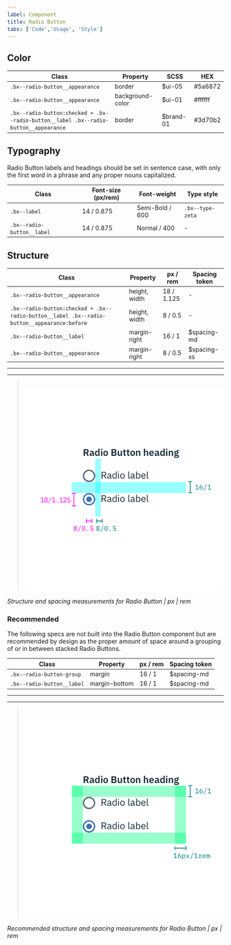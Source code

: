 ```yaml
---
label: Component
title: Radio Button
tabs: ['Code','Usage', 'Style']
---
```


## Color

| Class                                                                               | Property         | SCSS       | HEX       |
|-------------------------------------------------------------------------------------|------------------|------------|-----------|
| `.bx--radio-button__appearance`                                                     | border           |  $ui-05    | #5a6872   |
| `.bx--radio-button__appearance`                                                     | background-color |  $ui-01    | #ffffff   |
| `.bx--radio-button:checked + .bx--radio-button__label .bx--radio-button__appearance`| border           |  $brand-01 | #3d70b2   |

## Typography

Radio Button labels and headings should be set in sentence case, with only the first word in a phrase and any proper nouns capitalized.

| Class                     | Font-size (px/rem)| Font-weight    | Type style       |
|---------------------------|-------------------|----------------|------------------|
|`.bx--label`               | 14 / 0.875        | Semi-Bold / 600| `.bx--type-zeta` |  
|`.bx--radio-button__label` | 14 / 0.875        | Normal / 400   | -                |

## Structure

| Class                                                                                     | Property         | px / rem   | Spacing token |
|-------------------------------------------------------------------------------------------|------------------|------------|---------------|
|`.bx--radio-button__appearance`                                                            | height, width    | 18 / 1.125 | - |
|`.bx--radio-button:checked + .bx--radio-button__label .bx--radio-button__appearance:before`| height, width    | 8  / 0.5   | - |
|`.bx--radio-button__label`                                                                 | margin-right     | 16 / 1     | $spacing-md   |
|`.bx--radio-button__appearance`                                                            | margin-right     | 8  / 0.5   | $spacing-xs   |

---
***
> 
![Structure and spacing measurements for a radio button](images/radio-button-style-1.png)

_Structure and spacing measurements for Radio Button | px | rem_

### Recommended

The following specs are not built into the Radio Button component but are recommended by design as the proper amount of space around a grouping of or in between stacked Radio Buttons.

| Class                            | Property      | px / rem | Spacing token |
|----------------------------------|---------------|----------|---------------|
| `.bx--radio-button-group`        | margin        | 16 / 1   | $spacing-md   |
| `.bx--radio-button__label`       | margin-bottom | 16 / 1   | $spacing-md   |

---
***
> 
![Structure and spacing measurements for a radio button](images/radio-button-style-2.png)

_Recommended structure and spacing measurements for Radio Button | px | rem_
